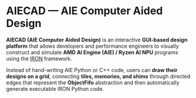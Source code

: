 # AIECAD — AIE Computer Aided Design

**AIECAD (AIE Computer Aided Design)** is an interactive **GUI-based design platform** that allows developers and performance engineers to visually construct and simulate **AMD AI Engine (AIE) / Ryzen AI NPU** programs using the [IRON](https://github.com/Xilinx/mlir-aie) framework.

Instead of hand-writing AIE Python or C++ code, users can **draw their designs on a grid**, connecting **tiles, memories, and shims** through directed edges that represent the **ObjectFifo** abstraction and then automatically generate executable IRON Python code.


